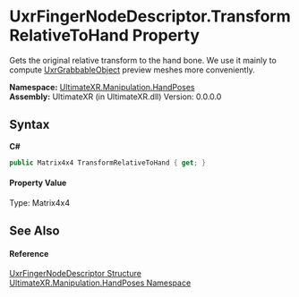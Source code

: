 # UxrFingerNodeDescriptor.TransformRelativeToHand Property 
 

Gets the original relative transform to the hand bone. We use it mainly to compute <a href="T_UltimateXR_Manipulation_UxrGrabbableObject">UxrGrabbableObject</a> preview meshes more conveniently.

**Namespace:**&nbsp;<a href="N_UltimateXR_Manipulation_HandPoses">UltimateXR.Manipulation.HandPoses</a><br />**Assembly:**&nbsp;UltimateXR (in UltimateXR.dll) Version: 0.0.0.0

## Syntax

**C#**<br />
``` C#
public Matrix4x4 TransformRelativeToHand { get; }
```


#### Property Value
Type: Matrix4x4

## See Also


#### Reference
<a href="T_UltimateXR_Manipulation_HandPoses_UxrFingerNodeDescriptor">UxrFingerNodeDescriptor Structure</a><br /><a href="N_UltimateXR_Manipulation_HandPoses">UltimateXR.Manipulation.HandPoses Namespace</a><br />